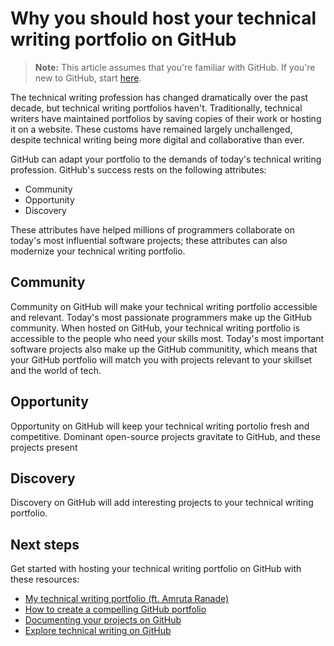 # Why you should host your technical writing portfolio on GitHub 
> **Note:** This article assumes that you're familiar with GitHub. If you're new to GitHub, start [here](https://docs.github.com/en/get-started).

The technical writing profession has changed dramatically over the past decade, but technical writing portfolios haven't. Traditionally, technical writers have maintained portfolios by saving copies of their work or hosting it on a website. These customs have remained largely unchallenged, despite technical writing being more digital and collaborative than ever. 

GitHub can adapt your portfolio to the demands of today's technical writing profession. GitHub's success rests on the following attributes: 
- Community 
- Opportunity 
- Discovery 

These attributes have helped millions of programmers collaborate on today's most influential software projects; these attributes can also modernize your technical writing portfolio. 

## Community 
Community on GitHub will make your technical writing portfolio accessible and relevant. Today's most passionate programmers make up the GitHub community. When hosted on GitHub, your technical writing portfolio is accessible to the people who need your skills most. Today's most important software projects also make up the GitHub communitity, which means that your GitHub portfolio will match you with projects relevant to your skillset and the world of tech. 

## Opportunity 
Opportunity on GitHub will keep your technical writing portolio fresh and competitive. Dominant open-source projects gravitate to GitHub, and these projects present

## Discovery 
Discovery on GitHub will add interesting projects to your technical writing portfolio. 

## Next steps 
Get started with hosting your technical writing portfolio on GitHub with these resources: 

- [My technical writing portfolio (ft. Amruta Ranade)](https://www.youtube.com/watch?v=68ddwfpXHrE)
- [How to create a compelling GitHub portfolio](https://towardsdatascience.com/how-to-create-a-compelling-github-portfolio-a229e7472a92)
- [Documenting your projects on GitHub](https://guides.github.com/features/wikis/)
- [Explore technical writing on GitHub](https://github.com/topics/technical-writing)
